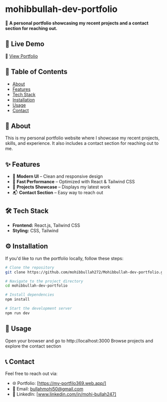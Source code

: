 # mohibbullah-dev-portfolio

🚀 **A personal portfolio showcasing my recent projects and a contact section for reaching out.**  



## 🌟 Live Demo
🔗 [View Portfolio](https://my-portfilo369.web.app)

## 📌 Table of Contents
- [About](#about)
- [Features](#features)
- [Tech Stack](#tech-stack)
- [Installation](#installation)
- [Usage](#usage)
- [Contact](#contact)


## 📖 About
This is my personal portfolio website where I showcase my recent projects, skills, and experience. It also includes a contact section for reaching out to me.

## ✨ Features
- 🎨 **Modern UI** – Clean and responsive design  
- 🚀 **Fast Performance** – Optimized with React & Tailwind CSS  
- 📁 **Projects Showcase** – Displays my latest work  
- 📬 **Contact Section** – Easy way to reach out  

## 🛠 Tech Stack
- **Frontend:** React.js, Tailwind CSS  
- **Styling:** CSS, Tailwind  

## ⚙️ Installation
If you'd like to run the portfolio locally, follow these steps:

```sh
# Clone the repository
git clone https://github.com/mohibbullah272/Mohibbullah-dev-portfolio.git

# Navigate to the project directory
cd mohibbullah-dev-portfolio

# Install dependencies
npm install

# Start the development server
npm run dev
```
## 🚀 Usage
Open your browser and go to http://localhost:3000
Browse projects and explore the contact section
## 📞 Contact
Feel free to reach out via:
- 🌐 Portfolio: [https://my-portfilo369.web.app/]
- 📧 Email: bullahmohi50@gmail.com
- 💼 LinkedIn: [www.linkedin.com/in/mohi-bullah247]


